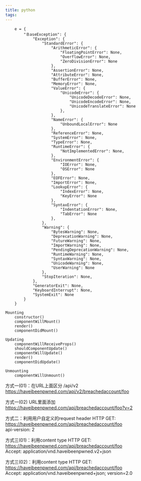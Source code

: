 ```yaml
---
title: python
tags:
---
```


```
    e = {
        "ＢaseException": {
            "Exception": {
                "StandardError": {
                    "ArithmeticError": {
                        "FloatingPointError": None,
                        "OverflowError": None,
                        "ZeroDivisionError": None
                    },
                    "AssertionError": None, 
                    "AttributeError": None,
                    "BufferError": None,
                    "MemoryError": None,
                    "ValueError": {
                        "UnicodeError": {
                            "UnicodeDecodeError": None,
                            "UnicodeEncodeError": None,
                            "UnicodeTranslateError": None
                        },
                    },
                    "NameError": {
                        "UnboundLocalError": None
                    },
                    "ReferenceError": None,
                    "SystemError": None,
                    "TypeError": None,
                    "RuntimeError": {
                        "NotImplementedError": None,
                    },
                    "EnvironmentError": {
                        "IOError": None,
                        "OSError": None
                    },
                    "EOFError": None,
                    "ImportError": None,
                    "LookupError": {
                        "IndexError": None,
                        "KeyError": None
                    },
                    "SyntaxError": {
                        "IndentationError": None,
                        "TabError": None
                    },
                },
                "Warning": {
                    "BytesWarning": None,
                    "DeprecationWarning": None, 
                    "FutureWarning": None, 
                    "ImportWarning": None,
                    "PendingDeprecationWarning": None,
                    "RuntimeWarning": None,
                    "SyntaxWarning": None,
                    "UnicodeWarning": None,
                    "UserWarning": None
                },
                "StopIteration": None,
            },
            "GeneratorExit": None,
            "KeyboardInterrupt": None,
            "SystemExit": None
        }
    }

```

```
Mounting
	constructor()
	componentWillMount()
	render()
	componentDidMount()

Updating
	componentWillReceiveProps()
	shouldComponentUpdate()
	componentWillUpdate()
	render()
	componentDidUpdate()

Unmounting
	componentWillUnmount()
```


方式一(01)：在URL上面区分 /api/v2
https://haveibeenpwned.com/api/v2/breachedaccount/foo

方式一(02) URL里面添加
https://haveibeenpwned.com/api/breachedaccount/foo?v=2

  
方式二：利用用户自定义的request header
HTTP GET:  
https://haveibeenpwned.com/api/breachedaccount/foo  
api-version: 2


方式三(01)：利用content type
HTTP GET:  
https://haveibeenpwned.com/api/breachedaccount/foo  
Accept: application/vnd.haveibeenpwned.v2+json


方式三(02)：利用content type
HTTP GET:  
https://haveibeenpwned.com/api/breachedaccount/foo  
Accept: application/vnd.haveibeenpwned+json; version=2.0  

